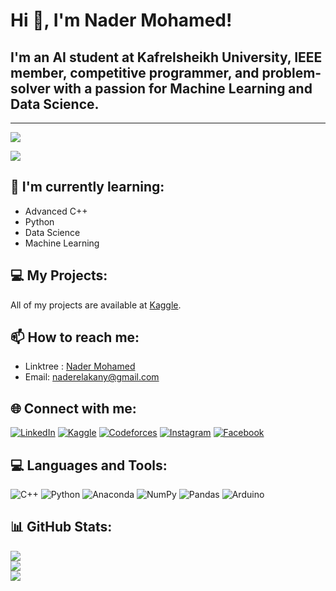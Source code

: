 # Hi 👋, I'm Nader Mohamed!
## I'm an AI student at Kafrelsheikh University, IEEE member, competitive programmer, and problem-solver with a passion for Machine Learning and Data Science.

---
[![](https://visitcount.itsvg.in/api?id=Nadercr7&icon=0&color=6)](https://visitcount.itsvg.in)

![](https://github-profile-trophy.vercel.app/?username=Nadercr7&theme=swift&no-frame=false&no-bg=false&margin-w=4)

## 🌱 I'm currently learning:
- Advanced C++
- Python
- Data Science
- Machine Learning

## 💻 My Projects:
All of my projects are available at [Kaggle](https://www.kaggle.com/naderelakany).

## 📫 How to reach me:
- Linktree : [Nader Mohamed](https://linktr.ee/nader__7)
- Email: naderelakany@gmail.com

## 🌐 Connect with me:
[![LinkedIn](https://img.shields.io/badge/LinkedIn-%230077B5.svg?logo=linkedin&logoColor=white)](https://linkedin.com/in/nadermohamed7) 
[![Kaggle](https://img.shields.io/badge/Kaggle-%2301A5F1.svg?logo=kaggle&logoColor=white)](https://www.kaggle.com/naderelakany) 
[![Codeforces](https://img.shields.io/badge/Codeforces-%23FFCC00.svg?logo=codeforces&logoColor=white)](https://codeforces.com/profile/nader__7) 
[![Instagram](https://img.shields.io/badge/Instagram-%23E4405F.svg?logo=Instagram&logoColor=white)](https://instagram.com/nader__7n) 
[![Facebook](https://img.shields.io/badge/Facebook-%231877F2.svg?logo=Facebook&logoColor=white)](https://facebook.com/NaderMohamed)

## 💻 Languages and Tools:
![C++](https://img.shields.io/badge/c++-%2300599C.svg?style=for-the-badge&logo=c%2B%2B&logoColor=white) 
![Python](https://img.shields.io/badge/python-3670A0?style=for-the-badge&logo=python&logoColor=ffdd54) 
![Anaconda](https://img.shields.io/badge/Anaconda-%2344A833.svg?style=for-the-badge&logo=anaconda&logoColor=white) 
![NumPy](https://img.shields.io/badge/numpy-%23013243.svg?style=for-the-badge&logo=numpy&logoColor=white) 
![Pandas](https://img.shields.io/badge/pandas-%23150458.svg?style=for-the-badge&logo=pandas&logoColor=white) 
![Arduino](https://img.shields.io/badge/-Arduino-00979D?style=for-the-badge&logo=Arduino&logoColor=white)

## 📊 GitHub Stats:
![](https://github-readme-stats.vercel.app/api?username=Nadercr7&theme=swift&hide_border=false&include_all_commits=true&count_private=true)<br/>
![](https://github-readme-streak-stats.herokuapp.com/?user=Nadercr7&theme=swift&hide_border=false)<br/>
![](https://github-readme-stats.vercel.app/api/top-langs/?username=Nadercr7&theme=swift&hide_border=false&include_all_commits=true&count_private=true&layout=compact)




